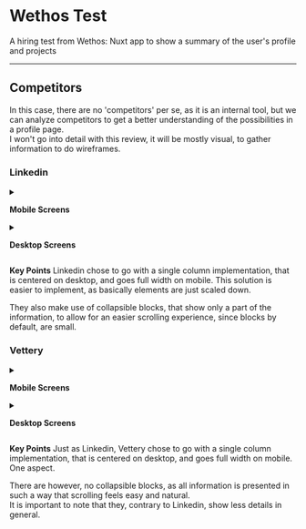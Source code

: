 # Wethos Test
A hiring test from Wethos: Nuxt app to show a summary of the user's profile and projects

---

## Competitors

In this case, there are no 'competitors' per se, as it is an internal tool, but we can analyze competitors to get a better understanding of the possibilities in a profile page.  
I won't go into detail with this review, it will be mostly visual, to gather information to do wireframes.


### Linkedin

<details>
<summary>  

**Mobile Screens**
</summary>

![Linkedin Screenshot Mobile 1](./images/LinkedinMobile1.png)
![Linkedin Screenshot Mobile 2](./images/LinkedinMobile2.png)
![Linkedin Screenshot Mobile 3](./images/LinkedinMobile3.png)
</details>

<details>
<summary>

**Desktop Screens**
</summary>

![Linkedin Screenshot Desktop 1](./images/LinkedinDesktop1.png)
![Linkedin Screenshot Desktop 2](./images/LinkedinDesktop2.png)
![Linkedin Screenshot Desktop 3](./images/LinkedinDesktop3.png)
</details>


**Key Points**
Linkedin chose to go with a single column implementation, that is centered on desktop, and goes full width on mobile.
This solution is easier to implement, as basically elements are just scaled down.  

They also make use of collapsible blocks, that show only a part of the information, to allow for an easier scrolling experience, since blocks by default, are small.


### Vettery

<details>
<summary>  

**Mobile Screens**
</summary>

![Vettery Screenshot Mobile 1](./images/VetteryMobile1.png)
![Vettery Screenshot Mobile 2](./images/VetteryMobile2.png)
![Vettery Screenshot Mobile 3](./images/VetteryMobile3.png)
</details>

<details>
<summary>

**Desktop Screens**
</summary>

![Vettery Screenshot Desktop 1](./images/VetteryDesktop1.png)
![Vettery Screenshot Desktop 2](./images/VetteryDesktop2.png)
</details>


**Key Points**
Just as Linkedin, Vettery chose to go with a single column implementation, that is centered on desktop, and goes full width on mobile.
One aspect.  

There are however, no collapsible blocks, as all information is presented in such a way that scrolling feels easy and natural.  
It is important to note that they, contrary to Linkedin, show less details in general.